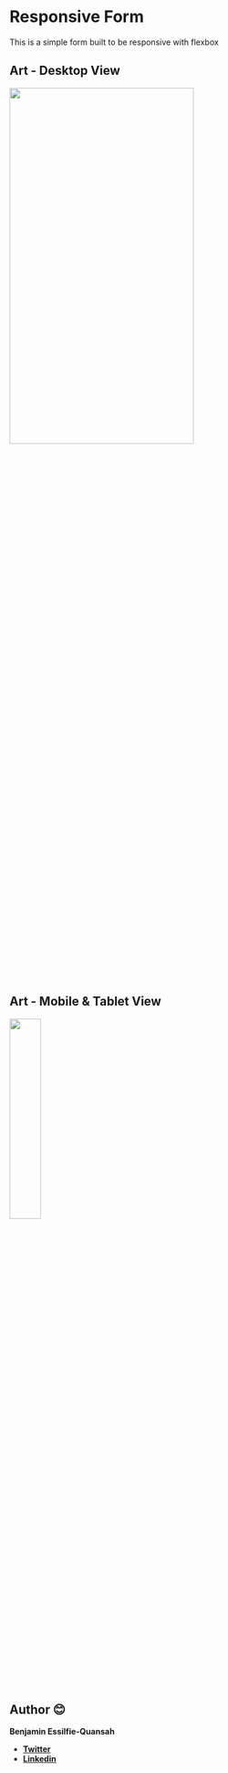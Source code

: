 # Responsive Form

This is a simple form built  to be responsive with flexbox


## Art - Desktop View

<img src="https://raw.githubusercontent.com/essilfiequansah/Responsive-Form/master/screenshots/art1.png" width="80%"  height="40%"/>

## Art - Mobile & Tablet View

<img src="https://raw.githubusercontent.com/essilfiequansah/Responsive-Form/master/screenshots/art2.png" width="33%"  height="30%"/>

## Author 😊

**Benjamin Essilfie-Quansah**

- [**Twitter**](https://twitter.com/essilfiequansah)
- [**Linkedin**](https://www.linkedin.com/in/essilfiequansah/)
